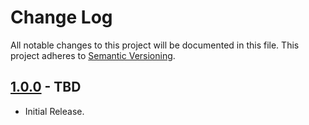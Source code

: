 Change Log
===

All notable changes to this project will be documented in this file. This project adheres to [Semantic Versioning](http://semver.org/).

## [1.0.0] - TBD
- Initial Release.

[1.0.0]: https://github.com/mygamedevtools/save-system/compare/f2b6582...1.0.0